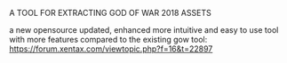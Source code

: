A TOOL FOR EXTRACTING GOD OF WAR 2018 ASSETS

a new opensource updated, enhanced more intuitive and easy to use tool with more features compared to the existing gow tool:
https://forum.xentax.com/viewtopic.php?f=16&t=22897
